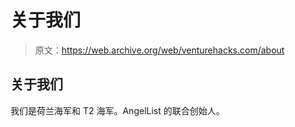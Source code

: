 # 关于我们

> 原文：<https://web.archive.org/web/venturehacks.com/about>

## 关于我们

我们是荷兰海军和 T2 海军。AngelList 的联合创始人。
